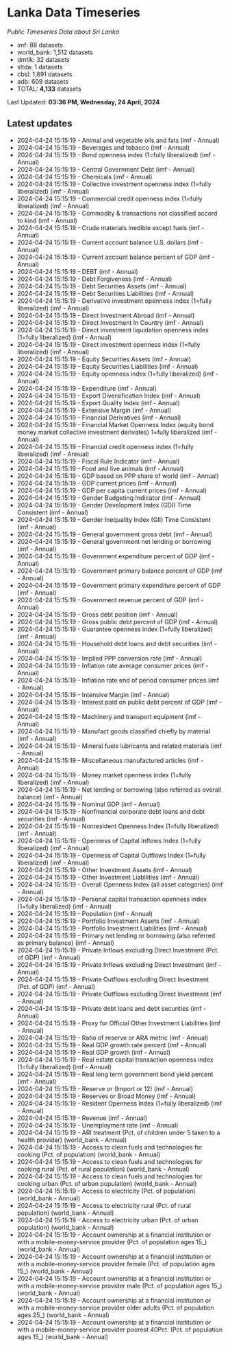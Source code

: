 # Lanka Data Timeseries
*Public Timeseries Data about Sri Lanka*

* imf: 88 datasets
* world_bank: 1,512 datasets
* dmtlk: 32 datasets
* sltda: 1 datasets
* cbsl: 1,891 datasets
* adb: 609 datasets
* TOTAL: **4,133** datasets

Last Updated: **03:36 PM, Wednesday, 24 April, 2024**

## Latest updates

* 2024-04-24 15:15:19 - Animal and vegetable oils and fats (imf - Annual)
* 2024-04-24 15:15:19 - Beverages and tobacco (imf - Annual)
* 2024-04-24 15:15:19 - Bond openness index (1=fully liberalized) (imf - Annual)
* 2024-04-24 15:15:19 - Central Government Debt (imf - Annual)
* 2024-04-24 15:15:19 - Chemicals (imf - Annual)
* 2024-04-24 15:15:19 - Collective investment openness index (1=fully liberalized) (imf - Annual)
* 2024-04-24 15:15:19 - Commercial credit openness index (1=fully liberalized) (imf - Annual)
* 2024-04-24 15:15:19 - Commodity & transactions not classified accord to kind (imf - Annual)
* 2024-04-24 15:15:19 - Crude materials inedible except fuels (imf - Annual)
* 2024-04-24 15:15:19 - Current account balance U.S. dollars (imf - Annual)
* 2024-04-24 15:15:19 - Current account balance percent of GDP (imf - Annual)
* 2024-04-24 15:15:19 - DEBT (imf - Annual)
* 2024-04-24 15:15:19 - Debt Forgiveness (imf - Annual)
* 2024-04-24 15:15:19 - Debt Securities Assets (imf - Annual)
* 2024-04-24 15:15:19 - Debt Securities Liabilities (imf - Annual)
* 2024-04-24 15:15:19 - Derivative investment openness index (1=fully liberalized) (imf - Annual)
* 2024-04-24 15:15:19 - Direct Investment Abroad (imf - Annual)
* 2024-04-24 15:15:19 - Direct Investment In Country (imf - Annual)
* 2024-04-24 15:15:19 - Direct investment liquidation openness index (1=fully liberalized) (imf - Annual)
* 2024-04-24 15:15:19 - Direct investment openness index (1=fully liberalized) (imf - Annual)
* 2024-04-24 15:15:19 - Equity Securities Assets (imf - Annual)
* 2024-04-24 15:15:19 - Equity Securities Liabilities (imf - Annual)
* 2024-04-24 15:15:19 - Equity openness index (1=fully liberalized) (imf - Annual)
* 2024-04-24 15:15:19 - Expenditure (imf - Annual)
* 2024-04-24 15:15:19 - Export Diversification Index (imf - Annual)
* 2024-04-24 15:15:19 - Export Quality Index (imf - Annual)
* 2024-04-24 15:15:19 - Extensive Margin (imf - Annual)
* 2024-04-24 15:15:19 - Financial Derivatives (imf - Annual)
* 2024-04-24 15:15:19 - Financial Market Openness Index (equity bond money market collective investment derivates) 1=fully liberalized (imf - Annual)
* 2024-04-24 15:15:19 - Financial credit openness index (1=fully liberalized) (imf - Annual)
* 2024-04-24 15:15:19 - Fiscal Rule Indicator (imf - Annual)
* 2024-04-24 15:15:19 - Food and live animals (imf - Annual)
* 2024-04-24 15:15:19 - GDP based on PPP share of world (imf - Annual)
* 2024-04-24 15:15:19 - GDP current prices (imf - Annual)
* 2024-04-24 15:15:19 - GDP per capita current prices (imf - Annual)
* 2024-04-24 15:15:19 - Gender Budgeting Indicator (imf - Annual)
* 2024-04-24 15:15:19 - Gender Development Index (GDI) Time Consistent (imf - Annual)
* 2024-04-24 15:15:19 - Gender Inequality Index (GII) Time Consistent (imf - Annual)
* 2024-04-24 15:15:19 - General government gross debt (imf - Annual)
* 2024-04-24 15:15:19 - General government net lending or borrowing (imf - Annual)
* 2024-04-24 15:15:19 - Government expenditure percent of GDP (imf - Annual)
* 2024-04-24 15:15:19 - Government primary balance percent of GDP (imf - Annual)
* 2024-04-24 15:15:19 - Government primary expenditure percent of GDP (imf - Annual)
* 2024-04-24 15:15:19 - Government revenue percent of GDP (imf - Annual)
* 2024-04-24 15:15:19 - Gross debt position (imf - Annual)
* 2024-04-24 15:15:19 - Gross public debt percent of GDP (imf - Annual)
* 2024-04-24 15:15:19 - Guarantee openness index (1=fully liberalized) (imf - Annual)
* 2024-04-24 15:15:19 - Household debt loans and debt securities (imf - Annual)
* 2024-04-24 15:15:19 - Implied PPP conversion rate (imf - Annual)
* 2024-04-24 15:15:19 - Inflation rate average consumer prices (imf - Annual)
* 2024-04-24 15:15:19 - Inflation rate end of period consumer prices (imf - Annual)
* 2024-04-24 15:15:19 - Intensive Margin (imf - Annual)
* 2024-04-24 15:15:19 - Interest paid on public debt percent of GDP (imf - Annual)
* 2024-04-24 15:15:19 - Machinery and transport equipment (imf - Annual)
* 2024-04-24 15:15:19 - Manufact goods classified chiefly by material (imf - Annual)
* 2024-04-24 15:15:19 - Mineral fuels lubricants and related materials (imf - Annual)
* 2024-04-24 15:15:19 - Miscellaneous manufactured articles (imf - Annual)
* 2024-04-24 15:15:19 - Money market openness index (1=fully liberalized) (imf - Annual)
* 2024-04-24 15:15:19 - Net lending or borrowing (also referred as overall balance) (imf - Annual)
* 2024-04-24 15:15:19 - Nominal GDP (imf - Annual)
* 2024-04-24 15:15:19 - Nonfinancial corporate debt loans and debt securities (imf - Annual)
* 2024-04-24 15:15:19 - Nonresident Openness Index (1=fully liberalized) (imf - Annual)
* 2024-04-24 15:15:19 - Openness of Capital Inflows Index (1=fully liberalized) (imf - Annual)
* 2024-04-24 15:15:19 - Openness of Capital Outflows Index (1=fully liberalized) (imf - Annual)
* 2024-04-24 15:15:19 - Other Investment Assets (imf - Annual)
* 2024-04-24 15:15:19 - Other Investment Liabilities (imf - Annual)
* 2024-04-24 15:15:19 - Overall Openness Index (all asset categories) (imf - Annual)
* 2024-04-24 15:15:19 - Personal capital transaction openness index (1=fully liberalized) (imf - Annual)
* 2024-04-24 15:15:19 - Population (imf - Annual)
* 2024-04-24 15:15:19 - Portfolio Investment Assets (imf - Annual)
* 2024-04-24 15:15:19 - Portfolio Investment Liabilities (imf - Annual)
* 2024-04-24 15:15:19 - Primary net lending or borrowing (also referred as primary balance) (imf - Annual)
* 2024-04-24 15:15:19 - Private Inflows excluding Direct Investment (Pct. of GDP) (imf - Annual)
* 2024-04-24 15:15:19 - Private Inflows excluding Direct Investment (imf - Annual)
* 2024-04-24 15:15:19 - Private Outflows excluding Direct Investment (Pct. of GDP) (imf - Annual)
* 2024-04-24 15:15:19 - Private Outflows excluding Direct Investment (imf - Annual)
* 2024-04-24 15:15:19 - Private debt loans and debt securities (imf - Annual)
* 2024-04-24 15:15:19 - Proxy for Official Other Investment Liabilities (imf - Annual)
* 2024-04-24 15:15:19 - Ratio of reserve or ARA metric (imf - Annual)
* 2024-04-24 15:15:19 - Real GDP growth rate percent (imf - Annual)
* 2024-04-24 15:15:19 - Real GDP growth (imf - Annual)
* 2024-04-24 15:15:19 - Real estate capital transaction openness index (1=fully liberalized) (imf - Annual)
* 2024-04-24 15:15:19 - Real long term government bond yield percent (imf - Annual)
* 2024-04-24 15:15:19 - Reserve or (Import or 12) (imf - Annual)
* 2024-04-24 15:15:19 - Reserves or Broad Money (imf - Annual)
* 2024-04-24 15:15:19 - Resident Openness Index (1=fully liberalized) (imf - Annual)
* 2024-04-24 15:15:19 - Revenue (imf - Annual)
* 2024-04-24 15:15:19 - Unemployment rate (imf - Annual)
* 2024-04-24 15:15:19 - ARI treatment (Pct. of children under 5 taken to a health provider) (world_bank - Annual)
* 2024-04-24 15:15:19 - Access to clean fuels and technologies for cooking (Pct. of population) (world_bank - Annual)
* 2024-04-24 15:15:19 - Access to clean fuels and technologies for cooking rural (Pct. of rural population) (world_bank - Annual)
* 2024-04-24 15:15:19 - Access to clean fuels and technologies for cooking urban (Pct. of urban population) (world_bank - Annual)
* 2024-04-24 15:15:19 - Access to electricity (Pct. of population) (world_bank - Annual)
* 2024-04-24 15:15:19 - Access to electricity rural (Pct. of rural population) (world_bank - Annual)
* 2024-04-24 15:15:19 - Access to electricity urban (Pct. of urban population) (world_bank - Annual)
* 2024-04-24 15:15:19 - Account ownership at a financial institution or with a mobile-money-service provider (Pct. of population ages 15_) (world_bank - Annual)
* 2024-04-24 15:15:19 - Account ownership at a financial institution or with a mobile-money-service provider female (Pct. of population ages 15_) (world_bank - Annual)
* 2024-04-24 15:15:19 - Account ownership at a financial institution or with a mobile-money-service provider male (Pct. of population ages 15_) (world_bank - Annual)
* 2024-04-24 15:15:19 - Account ownership at a financial institution or with a mobile-money-service provider older adults (Pct. of population ages 25_) (world_bank - Annual)
* 2024-04-24 15:15:19 - Account ownership at a financial institution or with a mobile-money-service provider poorest 40Pct. (Pct. of population ages 15_) (world_bank - Annual)